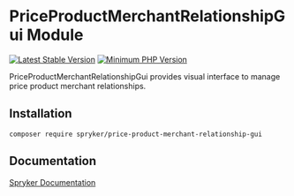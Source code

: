 # PriceProductMerchantRelationshipGui Module
[![Latest Stable Version](https://poser.pugx.org/spryker/price-product-merchant-relationship-gui/v/stable.svg)](https://packagist.org/packages/spryker/price-product-merchant-relationship-gui)
[![Minimum PHP Version](https://img.shields.io/badge/php-%3E%3D%208.2-8892BF.svg)](https://php.net/)

PriceProductMerchantRelationshipGui provides visual interface to manage price product merchant relationships.

## Installation

```
composer require spryker/price-product-merchant-relationship-gui
```

## Documentation

[Spryker Documentation](https://docs.spryker.com)
